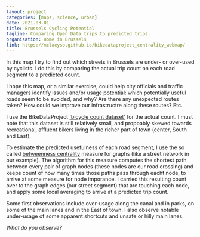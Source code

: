 ```yaml
---
layout: project
categories: [maps, science, urban]
date: 2021-03-01
title: Brussels Cycling Potential
tagline: Comparing Open Data trips to predicted trips.
organisation: Home in Brussels
link: https://mclaeysb.github.io/bikedataproject_centrality_webmap/
---
```

In this map I try to find out which streets in Brussels are under- or over-used by cyclists. I do this by comparing the actual trip count on each road segment to a predicted count.

I hope this map, or a similar exercise, could help city officials and traffic managers identify issues and/or usage potential: which potentially useful roads seem to be avoided, and why? Are there any unexpected routes taken? How could we improve our infrastructre along these routes? Etc.

I use the BikeDataProject ['bicycle count dataset'](https://wiki.bikedataproject.org/open-cycling-data/bicycle-counts) for the actual count. I must note that this dataset is still relatively small, and propbably skewed towards recreational, affluent bikers living in the richer part of town (center, South and East).

To estimate the predicted usefulness of each road segment, I use the so called [betweenness centrality](https://en.wikipedia.org/wiki/Betweenness_centrality) measure for graphs (like a street network in our example). The algorithm for this measure computes the shortest path between every pair of graph nodes (these nodes are our road crossing) and keeps count of how many times those paths pass through eacht node, to arrive at some measure for node imporance. I carried this resulting count over to the graph edges (our street segment) that are touching each node, and apply some local averaging to arrive at a predicted trip count.
      
Some first observations include over-usage along the canal and in parks, on some of the main lanes and in the East of town. I also observe notable under-usage of some apparent shortcuts and unsafe or hilly main lanes.

*What do you observe?*
